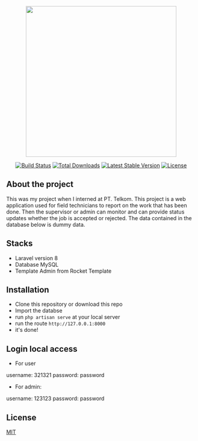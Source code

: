 <p align="center"><a href="https://laravel.com" target="_blank"><img src="https://raw.githubusercontent.com/laravel/art/master/logo-lockup/5%20SVG/2%20CMYK/1%20Full%20Color/laravel-logolockup-cmyk-red.svg" width="400"></a></p>

<p align="center">
<a href="https://travis-ci.org/laravel/framework"><img src="https://travis-ci.org/laravel/framework.svg" alt="Build Status"></a>
<a href="https://packagist.org/packages/laravel/framework"><img src="https://img.shields.io/packagist/dt/laravel/framework" alt="Total Downloads"></a>
<a href="https://packagist.org/packages/laravel/framework"><img src="https://img.shields.io/packagist/v/laravel/framework" alt="Latest Stable Version"></a>
<a href="https://packagist.org/packages/laravel/framework"><img src="https://img.shields.io/packagist/l/laravel/framework" alt="License"></a>
</p>

## About the project

This was my project when I interned at PT. Telkom. This project is a web application used for field technicians to report on the work that has been done. Then the supervisor or admin can monitor and can provide status updates whether the job is accepted or rejected. The data contained in the database below is dummy data.

## Stacks

-   Laravel version 8
-   Database MySQL
-   Template Admin from Rocket Template

## Installation

-   Clone this repository or download this repo
-   Import the databse
-   run `php artisan serve` at your local server
-   run the route `http://127.0.0.1:8000`
-   it's done!

## Login local access

-   For user

username: 321321
password: password

-   For admin:

username: 123123
password: password

## License

[MIT](https://choosealicense.com/licenses/mit/)
